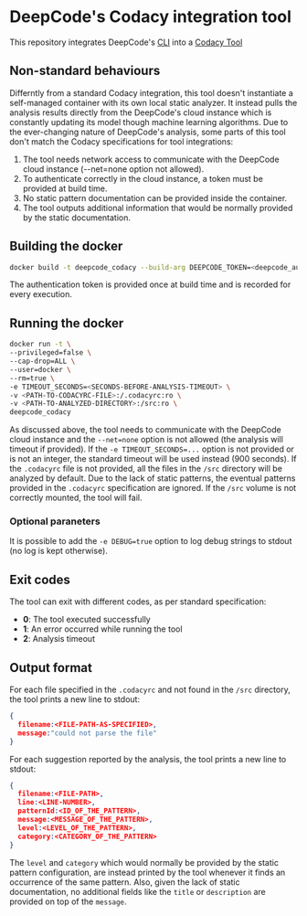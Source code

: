 # DeepCode's Codacy integration tool

This repository integrates DeepCode's [CLI](https://pypi.org/project/deepcode/) into a [Codacy Tool](https://github.com/codacy/codacy-example-tool/blob/master)

## Non-standard behaviours

Differntly from a standard Codacy integration, this tool doesn't instantiate a self-managed container with its own local static analyzer. It instead pulls the analysis results directly from the DeepCode's cloud instance which is constantly updating its model though machine learning algorithms. Due to the ever-changing nature of DeepCode's analysis, some parts of this tool don't match the Codacy specifications for tool integrations:
1. The tool needs network access to communicate with the DeepCode cloud instance (--net=none option not allowed).
2. To authenticate correctly in the cloud instance, a token must be provided at build time. 
3. No static pattern documentation can be provided inside the container.
4. The tool outputs additional information that would be normally provided by the static documentation.

## Building the docker

```bash
docker build -t deepcode_codacy --build-arg DEEPCODE_TOKEN=<deepcode_authentication_token> .
```

The authentication token is provided once at build time and is recorded for every execution.

## Running the docker

```bash
docker run -t \
--privileged=false \
--cap-drop=ALL \
--user=docker \
--rm=true \
-e TIMEOUT_SECONDS=<SECONDS-BEFORE-ANALYSIS-TIMEOUT> \
-v <PATH-TO-CODACYRC-FILE>:/.codacyrc:ro \
-v <PATH-TO-ANALYZED-DIRECTORY>:/src:ro \
deepcode_codacy
```

As discussed above, the tool needs to communicate with the DeepCode cloud instance and the `--net=none` option is not allowed (the analysis will timeout if provided).
If the `-e TIMEOUT_SECONDS=...` option is not provided or is not an integer, the standard timeout will be used instead (900 seconds).
If the `.codacyrc` file is not provided, all the files in the `/src` directory will be analyzed by default. Due to the lack of static patterns, the eventual patterns provided in the `.codacyrc` specification are ignored.
If the `/src` volume is not correctly mounted, the tool will fail.

### Optional paraneters
It is possible to add the `-e DEBUG=true` option to log debug strings to stdout (no log is kept otherwise). 

## Exit codes
The tool can exit with different codes, as per standard specification:
  * **0**: The tool executed successfully
  * **1**: An error occurred while running the tool
  * **2**: Analysis timeout

## Output format
For each file specified in the `.codacyrc` and not found in the `/src` directory, the tool prints a new line to stdout:
```json
{
  filename:<FILE-PATH-AS-SPECIFIED>,
  message:"could not parse the file"
}
```

For each suggestion reported by the analysis, the tool prints a new line to stdout:
```json
{
  filename:<FILE-PATH>,
  line:<LINE-NUMBER>,
  patternId:<ID_OF_THE_PATTERN>,
  message:<MESSAGE_OF_THE_PATTERN>,
  level:<LEVEL_OF_THE_PATTERN>,
  category:<CATEGORY_OF_THE_PATTERN>
}
```
The `level` and `category` which would normally be provided by the static pattern configuration, are instead printed by the tool whenever it finds an occurrence of the same pattern. Also, given the lack of static documentation, no additional fields like the `title` or `description` are provided on top of the `message`.
